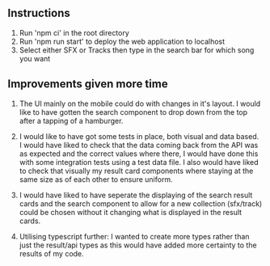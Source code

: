 ## Instructions ##

1. Run 'npm ci' in the root directory
2. Run 'npm run start' to deploy the web application to localhost
3. Select either SFX or Tracks then type in the search bar for which song you want

## Improvements given more time ##

1. The UI mainly on the mobile could do with changes in it's layout. I would like to have gotten the search component to drop down from the top after a tapping of a hamburger. 

2. I would like to have got some tests in place, both visual and data based. I would have liked to check that the data coming back from the API was as expected and the correct values where there, I would have done this with some integration tests using a test data file. I also would have liked to check that visually my result card components where staying at the same size as of each other to ensure uniform.

3. I would have liked to have seperate the displaying of the search result cards and the search component to allow for a new collection (sfx/track) could be chosen without it changing what is displayed in the result cards.

4. Utilising typescript further: I wanted to create more types rather than just the result/api types as this would have added more certainty to the results of my code.